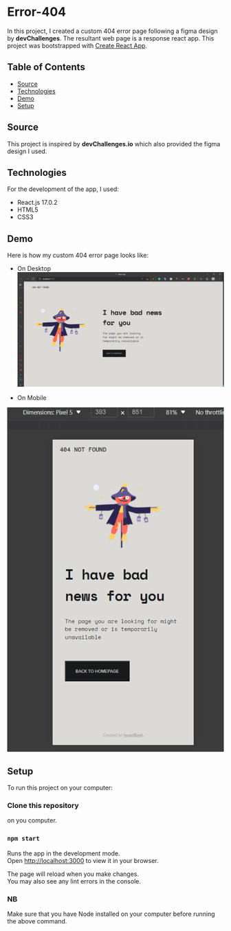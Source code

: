 # Error-404
In this project, I created a custom 404 error page following a figma design by **devChallenges**. The resultant web page is a response react app.
This project was bootstrapped with [Create React App](https://github.com/facebook/create-react-app).

## Table of Contents

* [Source](#souce)
* [Technologies](#technologies)
* [Demo](#demo)
* [Setup](#setup)

## Source

This project is inspired by **devChallenges.io** which also provided the figma design I used.

## Technologies

For the development of the app, I used:

* React.js 17.0.2
* HTML5
* CSS3

## Demo

Here is how my custom 404 error page looks like:

* On Desktop
![Desktop](./src/error-404_desktop.PNG "Desktop demo")

* On Mobile

![Mobile](./src/error-404_mobile.PNG "Mobile demo")

## Setup

To run this project on your computer:

### Clone this repository

 on you computer.

### `npm start`

Runs the app in the development mode.\
Open [http://localhost:3000](http://localhost:3000) to view it in your browser.

The page will reload when you make changes.\
You may also see any lint errors in the console.

### NB

Make sure that you have Node installed on your computer before running the above command.
